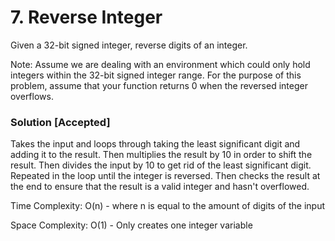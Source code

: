 # 7. Reverse Integer

Given a 32-bit signed integer, reverse digits of an integer.

Note:
Assume we are dealing with an environment which could only hold integers within the 32-bit signed integer range. For the purpose of this problem, assume that your function returns 0 when the reversed integer overflows.

### Solution [Accepted]

Takes the input and loops through taking the least significant digit and adding it to the result. Then multiplies the result by 10 in order to shift the result. Then divides the input by 10 to get rid of the least significant digit. Repeated in the loop until the integer is reversed. Then checks the result at the end to ensure that the result is a valid integer and hasn't overflowed.

Time Complexity: O(n) - where n is equal to the amount of digits of the input

Space Complexity: O(1) - Only creates one integer variable
